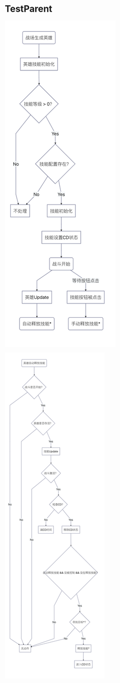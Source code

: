 # TestParent
![](https://github.com/eeeeeccccc/TestParent/blob/master/%E8%8B%B1%E9%9B%84%E9%87%8A%E6%94%BE%E6%8A%80%E8%83%BD.png)


![](https://github.com/eeeeeccccc/TestParent/blob/master/%E8%8B%B1%E9%9B%84%E8%87%AA%E5%8A%A8%E9%87%8A%E6%94%BE%E6%8A%80%E8%83%BD.png)
